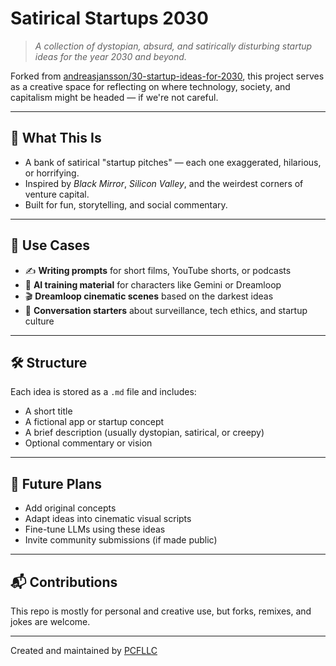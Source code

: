 # Satirical Startups 2030

> *A collection of dystopian, absurd, and satirically disturbing startup ideas for the year 2030 and beyond.*

Forked from [andreasjansson/30-startup-ideas-for-2030](https://github.com/andreasjansson/30-startup-ideas-for-2030), this project serves as a creative space for reflecting on where technology, society, and capitalism might be headed — if we're not careful.

---

## 🧠 What This Is

- A bank of satirical "startup pitches" — each one exaggerated, hilarious, or horrifying.
- Inspired by *Black Mirror*, *Silicon Valley*, and the weirdest corners of venture capital.
- Built for fun, storytelling, and social commentary.

---

## 🚀 Use Cases

- ✍️ **Writing prompts** for short films, YouTube shorts, or podcasts  
- 🤖 **AI training material** for characters like Gemini or Dreamloop  
- 🎬 **Dreamloop cinematic scenes** based on the darkest ideas  
- 💬 **Conversation starters** about surveillance, tech ethics, and startup culture

---

## 🛠 Structure

Each idea is stored as a `.md` file and includes:
- A short title
- A fictional app or startup concept
- A brief description (usually dystopian, satirical, or creepy)
- Optional commentary or vision

---

## 🧩 Future Plans

- Add original concepts  
- Adapt ideas into cinematic visual scripts  
- Fine-tune LLMs using these ideas  
- Invite community submissions (if made public)

---

## 📬 Contributions

This repo is mostly for personal and creative use, but forks, remixes, and jokes are welcome.

---

Created and maintained by [PCFLLC](https://github.com/PCFLLC)
